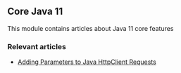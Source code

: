 ## Core Java 11

This module contains articles about Java 11 core features

### Relevant articles
- [Adding Parameters to Java HttpClient Requests](https://www.baeldung.com/java-httpclient-request-parameters)
